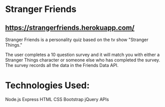 # Stranger Friends

## https://strangerfriends.herokuapp.com/

Stranger Friends is a personality quiz based on the tv show "Stranger Things." 

The user completes a 10 question survey and it will match you with either a Stranger Things character or someone else who has completed the survey. The survey records all the data in the Friends Data API. 

# Technologies Used: 
Node.js
Express
HTML
CSS
Bootstrap
jQuery
APIs
